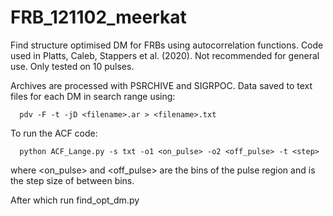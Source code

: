 # FRB_121102_meerkat
 Find structure optimised DM for FRBs using autocorrelation functions. Code used in Platts, Caleb, Stappers et al. (2020).
 Not recommended for general use. Only tested on 10 pulses.
 
 Archives are processed with PSRCHIVE and SIGRPOC. Data saved to text files for each DM in search range using:
 
      pdv -F -t -jD <filename>.ar > <filename>.txt
 
 To run the ACF code:
      
      python ACF_Lange.py -s txt -o1 <on_pulse> -o2 <off_pulse> -t <step>
      
 where <on_pulse> and <off_pulse> are the bins of the pulse region and <step> is the step size of between bins.

 After which run find_opt_dm.py
 
 
